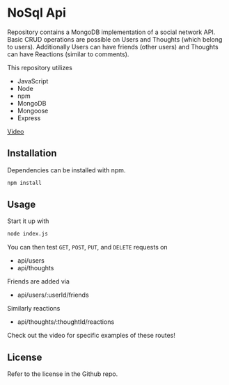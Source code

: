 # NoSql Api
Repository contains a MongoDB implementation of a social network API. Basic CRUD operations are possible on Users and Thoughts (which belong to users). Additionally Users can have friends (other users) and Thoughts can have Reactions (similar to comments).

This repository utilizes

* JavaScript
* Node
* npm
* MongoDB
* Mongoose
* Express


[Video](https://drive.google.com/file/d/1-qSCRtyE_t8shw-fwf590Q-9CdOD_top/view)

## Installation

Dependencies can be installed with npm.
```sh
npm install
```

## Usage 
Start it up with 
```sh
node index.js
```
You can then test `GET`, `POST`, `PUT`, and `DELETE` requests on 
* api/users
* api/thoughts

Friends are added via
* api/users/:userId/friends

Similarly reactions
* api/thoughts/:thoughtId/reactions


Check out the video for specific examples of these routes!

## License

Refer to the license in the Github repo.
